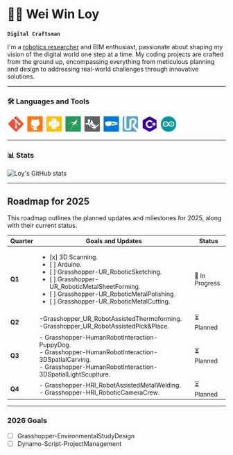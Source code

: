 # 👨‍💻 Wei Win Loy

**`Digital Craftsman`**

I'm a [robotics researcher](https://loyweiwin.github.io/RoboticPortfolio/) and BIM enthusiast, passionate about shaping my vision of the digital world one step at a time. My coding projects are crafted from the ground up, encompassing everything from meticulous planning and design to addressing real-world challenges through innovative solutions.

---

### 🛠️ Languages and Tools
<img src="https://github.com/LoyWeiWin/LoyWeiWin/blob/main/Icon/Git_icon.svg?raw=true" alt="Git SVG" width="40"> <img src="https://github.com/LoyWeiWin/LoyWeiWin/blob/main/Icon/Github_icon.svg?raw=true" alt="Github SVG" width="40">
<img src="https://github.com/LoyWeiWin/LoyWeiWin/blob/main/Icon/Python_icon.svg?raw=true" alt="Python SVG" width="40">
<img src="https://github.com/LoyWeiWin/LoyWeiWin/blob/main/Icon/Grasshopper_icon.svg?raw=true" alt="Grasshopper SVG" width="40">
<img src="https://github.com/LoyWeiWin/LoyWeiWin/blob/main/Icon/Rhino_icon.svg?raw=true" alt="Rhino SVG" width="40">
<img src="https://github.com/LoyWeiWin/LoyWeiWin/blob/main/Icon/MicrosoftHololens_icon.svg?raw=true" alt="Microsoft Hololens SVG" width="40">
<img src="https://github.com/LoyWeiWin/LoyWeiWin/blob/main/Icon/UR_icon.svg?raw=true" alt="UR SVG" width="40">
<img src="https://github.com/LoyWeiWin/LoyWeiWin/blob/main/Icon/CSharp_icon.svg?raw=true" alt="C# SVG" width="40">
<img src="https://github.com/LoyWeiWin/LoyWeiWin/blob/main/Icon/Arduino_icon.svg?raw=true" alt="Arduino SVG" width="40">

---

### 📊 Stats

![Loy's GitHub stats](https://github-readme-stats.vercel.app/api/?username=loyweiwin\&show_icons=true\&title_color=fff\&icon_color=79ff97\&text_color=9f9f9f\&bg_color=151515)

---

## Roadmap for 2025

This roadmap outlines the planned updates and milestones for 2025, along with their current status.

| Quarter   | Goals and Updates                                                                                         | Status           |
|-----------|----------------------------------------------------------------------------------------------------------|------------------|
| **Q1**    | <ul><li>[x] 3D Scanning.</li><li>[ ] Arduino.</li><li>[ ] Grasshopper-UR_RoboticSketching.</li><li>[ ] Grasshopper-UR_RoboticMetalSheetForming.</li><li>[ ] Grasshopper-UR_RoboticMetalPolishing.</li><li>[ ] Grasshopper-UR_RoboticMetalCutting.</li></ul> | 🚧 In Progress   |
| **Q2**    | -Grasshopper_UR_RobotAssistedThermoforming.<br>-Grasshopper_UR_RobotAssistedPick&Place. | ⏳ Planned       |
| **Q3**    | - Grasshopper-HumanRobotInteraction-PuppyDog.<br> - Grasshopper-HumanRobotInteraction-3DSpatialCarving.<br>- Grasshopper-HumanRobotInteraction-3DSpatialLightScuplture. | ⏳ Planned       | 
| **Q4**    | - Grasshopper-HRI_RobotAssistedMetalWelding.<br>- Grasshopper-HRI_RoboticCameraCrew. | ⏳ Planned       | 
---

### 2026 Goals
- [ ] Grasshopper-EnvironmentalStudyDesign  
- [ ] Dynamo-Script-ProjectManagement
